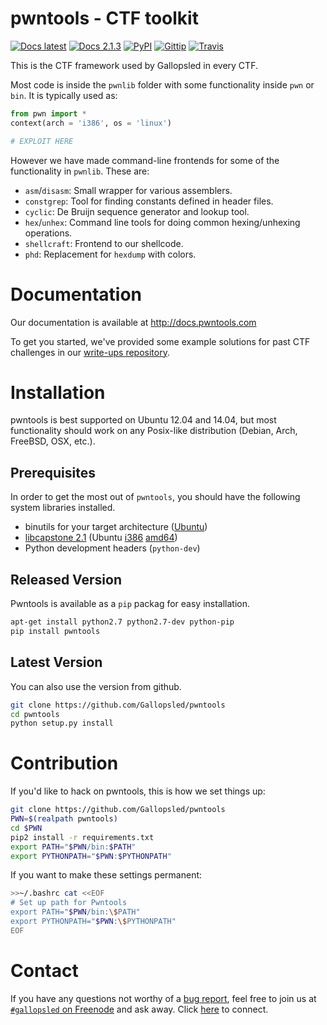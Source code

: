 # pwntools - CTF toolkit
[![Docs latest](https://readthedocs.org/projects/pwntools/badge/)](http://pwntools.readthedocs.org/en/latest)
[![Docs 2.1.3](https://readthedocs.org/projects/pwntools/badge/?version=2.1.3)](http://pwntools.readthedocs.org/en/2.1.3)
[![PyPI](http://img.shields.io/pypi/v/pwntools.svg)](https://pypi.python.org/pypi/pwntools/)
[![Gittip](http://img.shields.io/gittip/gallopsled.svg)](https://www.gittip.com/gallopsled/)
[![Travis](https://travis-ci.org/Gallopsled/pwntools.svg)](https://travis-ci.org/Gallopsled/pwntools)

This is the CTF framework used by Gallopsled in every CTF.

Most code is inside the `pwnlib` folder with some functionality inside `pwn` or
`bin`. It is typically used as:

```python
from pwn import *
context(arch = 'i386', os = 'linux')

# EXPLOIT HERE
```

However we have made command-line frontends for some of the functionality
in `pwnlib`. These are:

* `asm`/`disasm`: Small wrapper for various assemblers.
* `constgrep`: Tool for finding constants defined in header files.
* `cyclic`: De Bruijn sequence generator and lookup tool.
* `hex`/`unhex`: Command line tools for doing common hexing/unhexing operations.
* `shellcraft`: Frontend to our shellcode.
* `phd`: Replacement for `hexdump` with colors.

# Documentation
Our documentation is available at http://docs.pwntools.com

To get you started, we've provided some example solutions for past CTF challenges in our [write-ups repository](https://github.com/Gallopsled/pwntools-write-ups).

# Installation

pwntools is best supported on Ubuntu 12.04 and 14.04, but most functionality should work on any Posix-like distribution (Debian, Arch, FreeBSD, OSX, etc.).

## Prerequisites

In order to get the most out of `pwntools`, you should have the following system libraries installed.

- binutils for your target architecture ([Ubuntu][ppa])
- [libcapstone 2.1][capstone] (Ubuntu [i386][i386] [amd64][amd64])
- Python development headers (`python-dev`)

[capstone]: http://www.capstone-engine.org
[ppa]: https://launchpad.net/~pwntools/+archive/ubuntu/binutils
[i386]: http://www.capstone-engine.org/download/2.1.2/capstone-2.1.2_i386.deb
[amd64]: http://www.capstone-engine.org/download/2.1.2/capstone-2.1.2_amd64.deb

## Released Version

Pwntools is available as a `pip` packag for easy installation.

```sh
apt-get install python2.7 python2.7-dev python-pip
pip install pwntools
```

## Latest Version

You can also use the version from github.

```sh
git clone https://github.com/Gallopsled/pwntools
cd pwntools
python setup.py install
```

# Contribution

If you'd like to hack on pwntools, this is how we set things up:

```sh
git clone https://github.com/Gallopsled/pwntools
PWN=$(realpath pwntools)
cd $PWN
pip2 install -r requirements.txt
export PATH="$PWN/bin:$PATH"
export PYTHONPATH="$PWN:$PYTHONPATH"
```

If you want to make these settings permanent:

```sh
>>~/.bashrc cat <<EOF
# Set up path for Pwntools
export PATH="$PWN/bin:\$PATH"
export PYTHONPATH="$PWN:\$PYTHONPATH"
EOF
```

# Contact
If you have any questions not worthy of a [bug report](https://github.com/Gallopsled/pwntools/issues), feel free to join us
at [`#gallopsled` on Freenode](irc://irc.freenode.net/gallopsled) and ask away.
Click [here](https://kiwiirc.com/client/irc.freenode.net/gallopsled) to connect.

